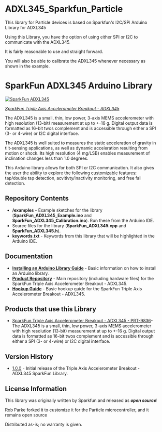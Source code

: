 # ADXL345_Sparkfun_Particle
This library for Particle devices is based on Sparkfun's I2C/SPI Arduino Library for ADXL345

Using this Library, you have the option of using either SPI or I2C to communicate with the ADXL345.

It is fairly reasonable to use and straight forward.

You will also be able to calibrate the ADXL345 whenever necessary as shown in the example.

SparkFun ADXL345 Arduino Library
========================================

[![SparkFun ADXL345](https://cdn.sparkfun.com//assets/parts/3/9/0/2/09836-_01c.jpg)](https://www.sparkfun.com/products/9836)

[*SparkFun Triple Axis Accelerometer Breakout - ADXL345*](https://www.sparkfun.com/products/9836)

The ADXL345 is a small, thin, low power, 3-axis MEMS accelerometer with high resolution (13-bit) measurement at up to +-16 g. Digital output data is formatted as 16-bit twos complement and is accessible through either a SPI (3- or 4-wire) or I2C digital interface.

The ADXL345 is well suited to measures the static acceleration of gravity in tilt-sensing applications, as well as dynamic acceleration resulting from motion or shock. Its high resolution (4 mg/LSB) enables measurement of inclination changes less than 1.0 degrees.

This Arduino library allows for both SPI or I2C communication. It also gives the user the ability to explore the following customizable features: tap/double tap detection, acvitivty/inactivity monitoring, and free fall detection.  

Repository Contents
-------------------

* **/examples** - Example sketches for the library (**SparkFun_ADXL345_Example.ino** and **SparkFun_ADXL345_Calibration.ino**). Run these from the Arduino IDE. 
* Source files for the library (**SparkFun_ADXL345.cpp** and **SparkFun_ADXL345.h**).
* **keywords.txt** - Keywords from this library that will be highlighted in the Arduino IDE. 

Documentation
--------------

* **[Installing an Arduino Library Guide](https://learn.sparkfun.com/tutorials/installing-an-arduino-library)** - Basic information on how to install an Arduino library.
* **[Product Repository](https://github.com/sparkfun/ADXL345_Breakout)** - Main repository (including hardware files) for the SparkFun Triple Axis Accelerometer Breakout - ADXL345.
* **[Hookup Guide](https://learn.sparkfun.com/tutorials/adxl345-hookup-guide)** - Basic hookup guide for the SparkFun Triple Axis Accelerometer Breakout - ADXL345.

Products that use this Library 
---------------------------------

* [SparkFun Triple Axis Accelerometer Breakout - ADXL345 - PRT-9836](https://www.sparkfun.com/products/9836)- The ADXL345 is a small, thin, low power, 3-axis MEMS accelerometer with high resolution (13-bit) measurement at up to +-16 g. Digital output data is formatted as 16-bit twos complement and is accessible through either a SPI (3- or 4-wire) or I2C digital interface.

Version History
---------------

* [1.0.0](https://github.com/sparkfun/SparkFun_ADXL345_Arduino_Library/releases/tag/V_1.0.0) - Initial release of the Triple Axis Accelerometer Breakout - ADXL345 SparkFun Library.

License Information
-------------------

This library was originally written by Sparkfun and released as _**open source**_! 

Rob Parke forked it to customize it for the Particle microcontroller, and it remains open source

Distributed as-is; no warranty is given.
